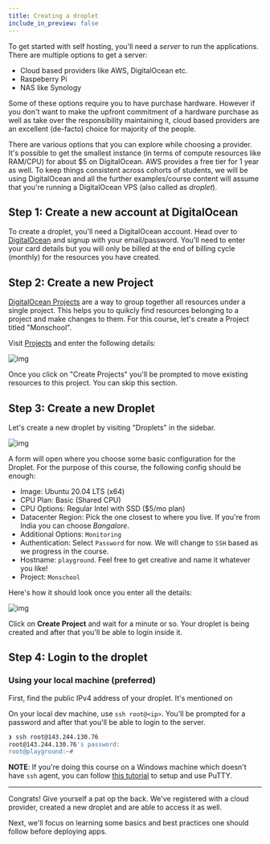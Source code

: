 ```yaml
---
title: Creating a droplet
include_in_preview: false
---
```


To get started with self hosting, you'll need a _server_ to run the applications. There are multiple options to get a server:

- Cloud based providers like AWS, DigitalOcean etc.
- Raspeberry Pi
- NAS like Synology

Some of these options require you to have purchase hardware. However if you don't want to make the upfront commitment of a hardware purchase as well as take over the responsibility maintaining it, cloud based providers are an excellent (de-facto) choice for majority of the people.

There are various options that you can explore while choosing a provider. It's possible to get the smallest instance (in terms of compute resources like RAM/CPU) for about $5 on DigitalOcean. AWS provides a free tier for 1 year as well. To keep things consistent across cohorts of students, we will be using DigitalOcean and all the further examples/course content will assume that you're running a DigitalOcean VPS (also called as _droplet_).

## Step 1: Create a new account at DigitalOcean

To create a droplet, you'll need a DigitalOcean account. Head over to [DigitalOcean](https://www.digitalocean.com/) and signup with your email/password. You'll need to enter your card details but you will only be billed at the end of billing cycle (monthly) for the resources you have created.

## Step 2: Create a new Project

[DigitalOcean Projects](https://docs.digitalocean.com/products/projects/) are a way to group together all resources under a single project. This helps you to quikcly find resources belonging to a project and make changes to them. For this course, let's create a Project titled "Monschool".

Visit [Projects](https://cloud.digitalocean.com/projects/new) and enter the following details:

![img](./img/do_project.png)

Once you click on "Create Projects" you'll be prompted to move existing resources to this project. You can skip this section.

## Step 3: Create a new Droplet

Let's create a new droplet by visiting "Droplets" in the sidebar.

![img](./img/create_droplet_toggle.png)

A form will open where you choose some basic configuration for the Droplet. For the purpose of this course, the following config should be enough:

- Image: Ubuntu 20.04 LTS (x64)
- CPU Plan: Basic (Shared CPU)
- CPU Options: Regular Intel with SSD ($5/mo plan)
- Datacenter Region: Pick the one closest to where you live. If you're from India you can choose _Bangalore_.
- Additional Options: `Monitoring`
- Authentication: Select `Password` for now. We will change to `SSH` based as we progress in the course.
- Hostname: `playground`. Feel free to get creative and name it whatever you like!
- Project: `Monschool`

Here's how it should look once you enter all the details:

![img](./img/create_droplet_form.png)


Click on **Create Project** and wait for a minute or so. Your droplet is being created and after that you'll be able to login inside it.

## Step 4: Login to the droplet

### Using your local machine (preferred)

First, find the public IPv4 address of your droplet. It's mentioned on 

On your local dev machine, use `ssh root@<ip>`. You'll be prompted for a password and after that you'll be able to login to the server.

```bash
❯ ssh root@143.244.130.76
root@143.244.130.76's password: 
root@playground:~#
```

**NOTE**: If you're doing this course on a Windows machine which doesn't have `ssh` agent, you can follow [this tutorial](https://docs.digitalocean.com/products/droplets/how-to/connect-with-ssh/putty/) to setup and use PuTTY.


---

Congrats! Give yourself a pat op the back. We've registered with a cloud provider, created a new droplet and are able to access it as well.

Next, we'll focus on learning some basics and best practices one should follow before deploying apps.
